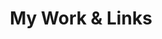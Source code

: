 ---
title: My Work & Links
layout: default
permalink: /links
readingtime: false

links: 
  - title: Book Authorship
    description: I am a co-author of the book *The Realist*, where I explore complex scientific concepts in an engaging way.
    website: https://a.co/d/4HqICV0
    image: /images/author.png
  - title: Teaching
    description: I teach IBDP and AP Physics & Math, helping students develop critical thinking skills.
    website: https://www.udemy.com/user/raju-sharma-khatiwada/
    image: /images/teaching.png
  - title: School Construction
    description: We constructed a school in Ramechhap district. Here is the video link
    website: https://youtu.be/HqUKH0lvfGA?si=y237srNauLMiHcQO
    image: /images/school.png
  - title: Workshops
    description: I have conducted many Scientific Literacy workshops in colleges across Nepal.
    website: https://youtu.be/PyU2IYqLdRA?si=ymw_w17AYY3F-bi4&t=735
    image: /images/workshop.png
  - title: Podcast
    description: I have discussed scientific topics on various podcasts, sharing insights from my research.
    website: https://youtu.be/0z34R6abEII?si=QGohbF9df5WRjYV8&t=116
    image: /images/podcast.png
  - title: Research -My Research Termpaper
    description: Title -Surface Tension Correction in the Precession of Perihelion of mercury
    website: /assets/documents/termpaper.pdf
    image: /images/research.png
  - title: New Research -Hubble Law from First Principles
    description: This is my upcoming publication
    website: /assets/documents/hubble.pdf
    image: /images/research.png
  - title: New Research -Energy Dissipation and Temperature Anomaly
    description: This is my upcoming publication
    website: /assets/documents/temperatureanomaly.pdf
    image: /images/research.png
  - title: arXiv
    description: This is the link to my research articles on arXiv.
    website: https://arxiv.org/search/gr-qc?searchtype=author&query=Khatiwada,+R+S
    image: /images/arxiv.jpg

  - title: Google Scholar
    description: Showcases my academic papers and citations.
    website: https://scholar.google.com/citations?user=yourID
    image: /images/googlescholar.png

  - title: ResearchGate
    description: Networking with researchers and sharing papers.
    website: https://www.researchgate.net/profile/YourName
    image: /images/researchgate.png

  - title: GitHub
    description: Open-source projects and research code.
    website: https://github.com/YourUsername
    image: /images/github.png

  - title: LinkedIn
    description: Professional networking and research updates.
    website: https://www.linkedin.com/in/yourname/
    image: /images/linkedin.png

  - title: Youtube
    description: This is my YouTube Channel. I occasionally post on personal as well as academic stuffs.
    website: https://youtube.com
    image: /images/you1tube.png
  - title: Photography
    description: I am a passionate budding photographer. Here are some pictures.
    website: https://www.flickr.com/photos/scientificfreak/
    image: /images/photography.png

  - title: Twitter/X
    description: Sharing research updates and engaging with the academic community.
    website: https://twitter.com/YourHandle
    image: /images/twitter.png

  - title: Instagram
    description: Glimpse into my life For friends
    website: https://instagram.com/rskhatiwada
    image: /images/instagram.png
---